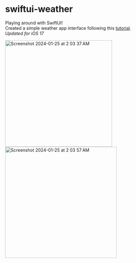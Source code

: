 # swiftui-weather
Playing around with SwiftUI!<br>
Created a simple weather app interface following this [tutorial](https://www.youtube.com/watch?v=b1oC7sLIgpI).<br>
_Updated for iOS 17_

<img width="344" alt="Screenshot 2024-01-25 at 2 03 37 AM" src="https://github.com/elizabethhky/swiftui-weather/assets/97357632/de6bce45-d53e-42ce-8c90-185bb0f8f88d">
<img width="359" alt="Screenshot 2024-01-25 at 2 03 57 AM" src="https://github.com/elizabethhky/swiftui-weather/assets/97357632/5c3df327-60dd-4b7f-b141-44927d70654f">
